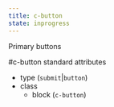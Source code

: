 ```yaml
---
title: c-button
state: inprogress
---
```

Primary buttons

#c-button standard attributes

 - type (`submit`|`button`)
 - class
    - block (`c-button`)

